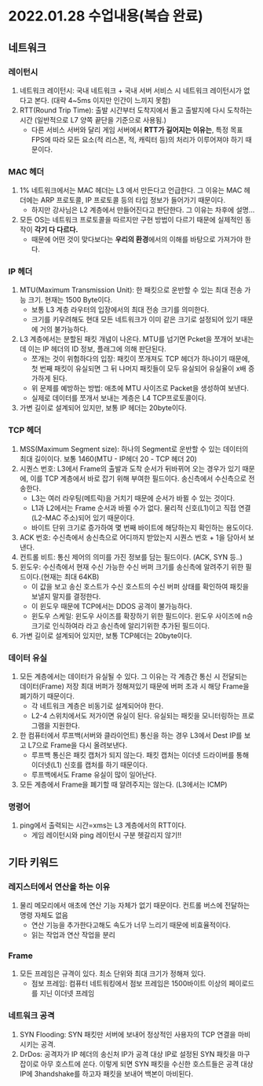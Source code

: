 # 2022.01.28 수업내용(복습 완료)
## 네트워크
### 레이턴시
1. 네트워크 레이턴시: 국내 네트워크 + 국내 서버 서비스 시 네트워크 레이턴시가 없다고 본다. (대략 4~5ms 이지만 인간이 느끼지 못함)
2. RTT(Round Trip Time): 출발 시간부터 도착지에서 돌고 출발지에 다시 도착하는 시간 (일반적으로 L7 양쪽 끝단을 기준으로 사용됨.)
    * 다른 서비스 서버와 달리 게임 서버에서 **RTT가 길어지는 이유는**, 특정 목표 FPS에 따라 모든 요소(적 리스폰, 적, 캐릭터 등)의 처리가 이루어져야 하기 때문이다.

### MAC 헤더
1. 1% 네트워크에서는 MAC 헤더는 L3 에서 만든다고 언급한다. 그 이유는 MAC 헤더에는 ARP 프로토콜, IP 프로토콜 등의 타입 정보가 들어가기 때문이다.
    * 하지만 강사님은 L2 계층에서 만들어진다고 판단한다. 그 이유는 차후에 설명...
2. 모든 OS는 네트워크 프로토콜을 따르지만 구현 방법이 다르기 때문에 실제적인 동작이 **각기 다 다르다.**
    * 때문에 어떤 것이 맞다보다는 **우리의 환경**에서의 이해를 바탕으로 가져가야 한다.

### IP 헤더
1. MTU(Maximum Transmission Unit): 한 패킷으로 운반할 수 있는 최대 전송 가능 크기. 현재는 1500 Byte이다. 
    * 보통 L3 계층 라우터의 입장에서의 최대 전송 크기를 의미한다.
    * 크기를 키우려해도 현대 모든 네트워크가 이미 같은 크기로 설정되어 있기 때문에 거의 불가능하다.
2. L3 계층에서는 분할된 패킷 개념이 나온다. MTU를 넘기면 Pcket을 쪼개어 보내는데 이는 IP 헤더의 ID 정보, 플래그에 의해 판단된다.
    * 쪼개는 것이 위험하다의 입장: 패킷이 쪼개져도 TCP 헤더가 하나이기 때문에, 첫 번째 패킷이 유실되면 그 뒤 나머지 패킷들이 모두 유실되어 유실율이 x배 증가하게 된다.
    * 위 문제를 예방하는 방법: 애초에 MTU 사이즈로 Packet을 생성하여 보낸다.
    * 실제로 데이터를 쪼개서 보내는 계층은 L4 TCP프로토콜이다.
3. 가변 길이로 설계되어 있지만, 보통 IP 헤더는 20byte이다.

### TCP 헤더
1. MSS(Maximum Segment size): 하나의 Segment로 운반할 수 있는 데이터의 최대 길이이다. 보통 1460(MTU - IP헤더 20 - TCP 헤더 20)
2. 시퀀스 번호: L3에서 Frame의 출발과 도착 순서가 뒤바뀌어 오는 경우가 있기 때문에, 이를 TCP 계층에서 바로 잡기 위해 부여한 필드이다. 송신측에서 수신측으로 전송한다.
    * L3는 여러 라우팅(메트릭)을 거치기 때문에 순서가 바뀔 수 있는 것이다.
    * L1과 L2에서는 Frame 순서과 바뀔 수가 없다. 물리적 신호(L1)이고 직접 연결(L2-MAC 주소)되어 있기 때문이다.
    * 바이트 단위 크기로 증가하여 몇 번째 바이트에 해당하는지 확인하는 용도이다.
3. ACK 번호: 수신측에서 송신측으로 어디까지 받았는지 시퀀스 번호 + 1을 담아서 보낸다.
4. 컨트롤 비트: 통신 제어의 의미를 가진 정보를 담는 필드이다. (ACK, SYN 등..)
5. 윈도우: 수신측에서 현재 수신 가능한 수신 버퍼 크기를 송신측에 알려주기 위한 필드이다.(현재는 최대 64KB)
    * 이 값을 보고 송신 호스트가 수신 호스트의 수신 버퍼 상태를 확인하여 패킷을 보낼지 말지를 결정한다.
    * 이 윈도우 때문에 TCP에서는 DDOS 공격이 불가능하다.
    * 윈도우 스케일: 윈도우 사이즈를 확장하기 위한 필드이다. 윈도우 사이즈에 n승 크기로 인식하여라 라고 송신측에 알리기위한 추가된 필드이다.
6. 가변 길이로 설계되어 있지만, 보통 TCP헤더는 20byte이다.

### 데이터 유실
1. 모든 계층에서는 데이터가 유실될 수 있다. 그 이유는 각 계층간 통신 시 전달되는 데이터(Frame) 저장 최대 버퍼가 정해져있기 때문에 버퍼 초과 시 해당 Frame을 폐기하기 때문이다.
    * 각 네트워크 계층은 비동기로 설계되어야 한다.
    * L2-4 스위치에서도 저가이면 유실이 된다. 유실되는 패킷을 모니터링하는 프로그램을 지원한다.
2. 한 컴퓨터에서 루프백(서버와 클라이언트) 통신을 하는 경우 L3에서 Dest IP를 보고 L7으로 Frame을 다시 올려보낸다.
    * 루프백 통신은 패킷 캡처가 되지 않는다. 패킷 캡처는 이더넷 드라이버를 통해 이더넷(L1) 신호를 캡처를 하기 때문이다.
    * 루프백에서도 Frame 유실이 많이 일어난다.
3. 모든 계층에서 Frame을 폐기할 때 알려주지는 않는다. (L3에서는 ICMP)

### 명령어
1. ping에서 출력되는 시간=xms는 L3 계층에서의 RTT이다.
    * 게임 레이턴시와 ping 레이턴시 구분 헷갈리지 않기!!

## 기타 키워드
### 레지스터에서 연산을 하는 이유
1. 물리 메모리에서 애초에 연산 기능 자체가 없기 때문이다. 컨트롤 버스에 전달하는 명령 자체도 없음
    * 연산 기능을 추가한다고해도 속도가 너무 느리기 때문에 비효율적이다.
    * 읽는 작업과 연산 작업을 분리

### Frame
1. 모든 프레임은 규격이 있다. 최소 단위와 최대 크기가 정해져 있다.
    * 점보 프레임: 컴퓨터 네트워킹에서 점보 프레임은 1500바이트 이상의 페이로드를 지닌 이더넷 프레임

### 네트워크 공격
1. SYN Flooding: SYN 패킷만 서버에 보내어 정상적인 사용자의 TCP 연결을 마비시키는 공격.
2. DrDos: 공격자가 IP 헤더의 송신처 IP가 공격 대상 IP로 설정된 SYN 패킷을 마구잡이로 아무 호스트에 쏜다. 이렇게 되면 SYN 패킷을 수신한 호스트들은 공격 대상 IP에 3handshake를 하고자 패킷을 보내어 백본이 마비된다.
